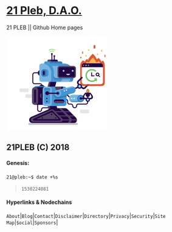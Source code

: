 # [21 Pleb, D.A.O.](https://21pleb.github.io)
21 PLEB || Github Home pages

![](/docs/assets/images/svgs/21.svg)
## 21PLEB (C) 2018

#### Genesis:
`21@pleb:~$ date +%s`
>`1530224081`

#### Hyperlinks & Nodechains
`About`|`Blog`|`Contact`|`Disclaimer`|`Directory`|`Privacy`|`Security`|`Site Map`|`$ocial`|`Sponsors`|
